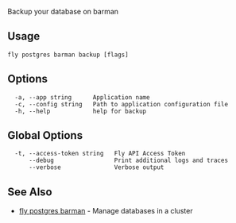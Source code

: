 Backup your database on barman

## Usage
~~~
fly postgres barman backup [flags]
~~~

## Options

~~~
  -a, --app string      Application name
  -c, --config string   Path to application configuration file
  -h, --help            help for backup
~~~

## Global Options

~~~
  -t, --access-token string   Fly API Access Token
      --debug                 Print additional logs and traces
      --verbose               Verbose output
~~~

## See Also

* [fly postgres barman](/docs/flyctl/postgres-barman/)	 - Manage databases in a cluster


